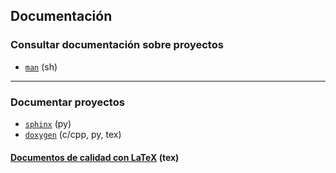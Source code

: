 ## Documentación

### Consultar documentación sobre proyectos
- [`man`](https://github.com/mondeja/fullstack/tree/master/backend/src/032-documentacion/man) (sh)

__________________________________________

### Documentar proyectos
- [`sphinx`](https://github.com/mondeja/fullstack/tree/master/backend/src/032-documentacion/sphinx) (py)
- [`doxygen`](https://github.com/mondeja/fullstack/tree/master/backend/src/032-documentacion/doxygen) (c/cpp, py, tex)

#### [Documentos de calidad con LaTeX](https://github.com/mondeja/fullstack/tree/master/backend/src/032-documentacion/latex) (tex)
